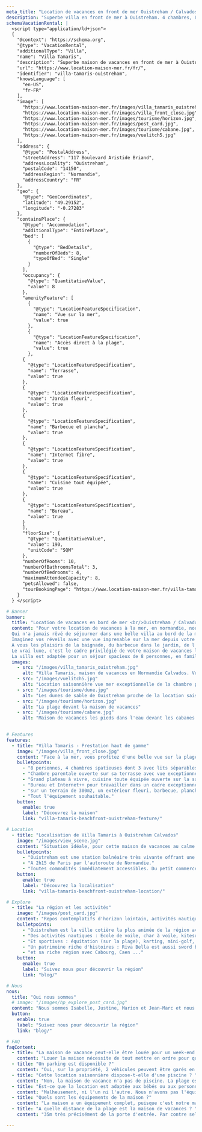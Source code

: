 ```yaml
---
meta_title: "Location de vacances en front de mer Ouistreham / Calvados | 8pers"
description: "Superbe villa en front de mer à Ouistreham. 4 chambres, 8 personnes. à 2h de Paris. Pour votre location en famille ou escapade d'un wk."
schemaVacationRental: |
  <script type="application/ld+json"> 
  {
    "@context": "https://schema.org",
    "@type": "VacationRental",
    "additionalType": "Villa",
    "name": "Villa Tamaris",
    "description": "Superbe maison de vacances en front de mer à Ouistreham, offrant une belle vue sur la mer et un accès direct à la plage de Riva Bella. Pour 8 personnes, 4 chambres, offrant tout le confort et l'équipement d'une véritable maison d'habitation.",
    "url": "https://www.location-maison-mer.fr/fr/",
    "identifier": "villa-tamaris-ouistreham",
    "knowsLanguage": [
      "en-US",
      "fr-FR"
    ],
    "image": [
      "https://www.location-maison-mer.fr/images/villa_tamaris_ouistreham.jpg",
      "https://www.location-maison-mer.fr/images/villa_front_close.jpg",
      "https://www.location-maison-mer.fr/images/tourisme/horizon.jpg",
      "https://www.location-maison-mer.fr/images/post_card.jpg",
      "https://www.location-maison-mer.fr/images/tourisme/cabane.jpg",
      "https://www.location-maison-mer.fr/images/vuelitch5.jpg"
    ],
    "address": {
      "@type": "PostalAddress",
      "streetAddress": "117 Boulevard Aristide Briand",
      "addressLocality": "Ouistreham",
      "postalCode": "14150",
      "addressRegion": "Normandie",
      "addressCountry": "FR"
    },
    "geo": {
      "@type": "GeoCoordinates",
      "latitude": "49.29152",
      "longitude": "-0.27283"
    },
    "containsPlace": {
      "@type": "Accommodation",
      "additionalType": "EntirePlace",
      "bed": [
        {
          "@type": "BedDetails",
          "numberOfBeds": 8,
          "typeOfBed": "Single"
        }
      ],
      "occupancy": {
        "@type": "QuantitativeValue",
        "value": 8
      },
      "amenityFeature": [
        {
          "@type": "LocationFeatureSpecification",
          "name": "Vue sur la mer",
          "value": true
        },
        {
          "@type": "LocationFeatureSpecification",
          "name": "Accès direct à la plage",
          "value": true
        },
      {
        "@type": "LocationFeatureSpecification",
        "name": "Terrasse",
        "value": true
      },
      {
        "@type": "LocationFeatureSpecification",
        "name": "Jardin fleuri",
        "value": true
      },
      {
        "@type": "LocationFeatureSpecification",
        "name": "Barbecue et plancha",
        "value": true
      },
      {
        "@type": "LocationFeatureSpecification",
        "name": "Internet fibre",
        "value": true
      },
      {
        "@type": "LocationFeatureSpecification",
        "name": "Cuisine tout équipée",
        "value": true
      },
      {
        "@type": "LocationFeatureSpecification",
        "name": "Bureau",
        "value": true
      }        
      ],
      "floorSize": {
        "@type": "QuantitativeValue",
        "value": 190,
        "unitCode": "SQM"
      },
      "numberOfRooms": 10,
      "numberOfBathroomsTotal": 3,
      "numberOfBedrooms": 4,
      "maximumAttendeeCapacity": 8,
      "petsAllowed": false,
      "tourBookingPage": "https://www.location-maison-mer.fr/villa-tamaris-beachfront-ouistreham-book-now/"
    }
  } </script>

# Banner
banner:
  title: "Location de vacances en bord de mer <br/>Ouistreham / Calvados"
  content: "Pour votre location de vacances à la mer, en normandie, nous vous proposons notre charmante maison pour 8 personnes, en front de mer à Ouistreham dans le Calvados, avec tout le confort et l'équipement d'une véritable maison d'habitation. 
  Qui n'a jamais rêvé de séjourner dans une belle villa au bord de la mer, en bord de plage avec la mer pour seul horizon ? 
  Imaginez vos réveils avec une vue imprenable sur la mer depuis votre lit, depuis la terrasse ou encore le salon, et la chance d'aller à la plage au bout du jardin. 
  A vous les plaisirs de la baignade, du barbecue dans le jardin, de l'apéro sous le coucher du soleil, du jardin et du wifi dans toute la maison. Profitez en également pour découvrir cette région riche en activités.
  Le vrai luxe, c'est le cadre privilégié de votre maison de vacances les pieds dans l'eau. Le temps d'un week-end, d'une semaine ...
  La villa est adaptée pour un séjour spacieux de 8 personnes, en famille ou entre ami. Parking privée pour garer 2 voitures dans l'allée. "
  images:
    - src: "/images/villa_tamaris_ouistreham.jpg"
      alt: "Villa Tamaris, maison de vacances en Normandie Calvados. Vue mer exceptionnelle"
    - src: "/images/vuelitch5.jpg"
      alt: "Location saisonnière vue mer exceptionnelle de la chambre parentale"
    - src: "/images/tourisme/dune.jpg"
      alt: "Les dunes de sable de Ouistreham proche de la location saisonnière"
    - src: "/images/tourisme/horizon.jpg"
      alt: "La plage devant la maison de vacances"
    - src: "/images/tourisme/cabane.jpg"
      alt: "Maison de vacances les pieds dans l'eau devant les cabanes de Ouistreham"
  

# Features
features:
  - title: "Villa Tamaris - Prestation haut de gamme"
    image: "/images/villa_front_close.jpg"
    content: "Face à la mer, vous profitez d'une belle vue sur la plage depuis le salon, la salle à manger et de 2 chambres. La maison dispose d'un jardin privé et à l'abrit des regards, d'un parking privé, d'une terrasse avec une vue plongeante exceptionnelle sur le front de mer. Totalement rénovée en 2024, cette maisson offre des prestations haut de gamme, décoration néonormande, tout équipée et modernes."
    bulletpoints:
      - "8 personnes, 4 chambres spatieuses dont 3 avec lits séparables, 3 Salles de douche, 3 WC séparés."
      - "Chambre parentale ouverte sur sa terrasse avec vue exceptionnelle et sa salle d'eau en suite."
      - "Grand plateau à vivre, cuisine toute équipée ouverte sur la salle à manger devant le bowwindow. Et coin salon."
      - "Bureau et Internet++ pour travailler dans un cadre exceptionnel."
      - "sur un terrain de 300m2, un extérieur fleuri, barbecue, plancha."
      - "Tout l'équipement souhaitable."
    button:
      enable: true
      label: "Découvrez la maison"
      link: "villa-tamaris-beachfront-ouistreham-feature/"

# Location
  - title: "Localisation de Villa Tamaris à Ouistreham Calvados"
    image: "/images/view_scene.jpg"
    content: "Situation idéale, pour cette maison de vacances au calme et en retrait de seulement 10 minutes à pied du coeur animé de Ouistreham. Vous n'avez qu'à traverser la rue pour être sur Riva Bella, la plus belle plage de la côte de Nacre avec ses 3km de sable fin où vous aimerez flâner au coucher du soleil ou siroter un cocktail au bar de plage 'la paillotte' à 50m."
    bulletpoints:
      - "Ouistreham est une station balnéaire très vivante offrant une grande diversité : son bourg médiéval et son église du 13e siècel, son port animé, sa vie maritime. Son phare,  unique dans le Calvados et sa grande roue offrent un point de vue exceptionnel et une vue imprenable sur les environs, idéale pour prendre de la hauteur lors de votre séjour en Normandie."
      - "A 2h15 de Paris par l'autoroute de Normandie."
      - "Toutes commodités immédiatement accessibles. Du petit commerce, le marché, jusqu'à la grande surface (à 3 min)."
    button:
      enable: true
      label: "Découvrez la localisation"
      link: "villa-tamaris-beachfront-ouistreham-location/"

# Explore
  - title: "La région et les activités"
    image: "/images/post_card.jpg"
    content: "Repos contemplatifs d'horizon lointain, activités nautiques & sportives, explorer le passé chargé. Tout le monde trouvera son compte lors de vorte séjour :"
    bulletpoints:
      - "Ouistreham est la ville cotière la plus animée de la région avec de nombreuses activités et animations : Thalassothérapie, Casino, nombreux commerces,  marché de poissons, nombreux restaurants ..."
      - "Des activités nautiques : Ecole de voile, char à voile, kitesurf, pêche en mer ... La côte offre un vent favorable."
      - "Et sportives : équitation (sur la plage), karting, mini-golf, tennis, vélo..."
      - "Un patrimoine riche d'histoires : Riva Bella est aussi sword beach, l'une des 5 plages du débarquement. Et plus ancien, une région exposée aux visites viking. "
      - "et sa riche région avec Cabourg, Caen ..."
    button:
      enable: true
      label: "Suivez nous pour découvrir la région"
      link: "blog/"

# Nous
nous:
  title: "Qui nous sommes"
  # image: "/images/hp_explore_post_card.jpg"
  content: "Nous sommes Isabelle, Justine, Marion et Jean-Marc et nous sommes heureux de vous accueillir dans notre maison de vacances à Ouistreham.  Nous vous accueillons en confiance, et pour votre confort pendant votre séjour, nous vous laissons la plupart de nos équipements : Vélos, barbecue, livres, musique ...  Nous avons découvert la région récemment et avons décidé de nous y fixer après avoir nous même beaucoup loué des maisons de vacances, en Bretagne, en Charente-Maritime, dans le sud ... Nous apprécions chaque jour davantage cette région au contact des éléments et du grand air. Nous prenons plaisir également à découvrir les nombreuses activités environnantes. Nous vous faisons partager quelques unes de nos découvertes dans le blog. Cette maison est issue de plusieurs transformations. Initialement petite maison de pécheur, elle fut transformée une première fois en 2000 puis de nouveau totalement rénovée et transformée en 2024 lors de notre acquisition. Nous avons eu à coeur de conserver quelques traits architecturaux des maison normandes et de la côte afin de perpétuer la tradition locale. Nous vous invitons d'ailleurs à découvrir la diversités de l'architecture locale où se cotoient villas huppées de la naissance du tourisme balnéaire de 1860, et maisonnettes des travailleurs de la mer."
  button:
    enable: true
    label: "Suivez nous pour découvrir la région"
    link: "blog/"

# FAQ
faqContent:
  - title: "La maison de vacance peut-elle être louée pour un week-end ?"
    content: "Louer la maison nécessite de tout mettre en ordre pour que vous vous sentiez chez vous. Cela demande beaucoup de travail ! Donc pendant les vacances scolaires, nous privilégions les locations d'une semaine minimum du dimanche au dimanche. Et en basse saison, un minimum de 3 nuits."
  - title: "Un parking est disponible ?"
    content: "Oui, sur la propriété, 2 véhicules peuvent être garés en enfilade."
  - title: "Cette location saisonnière dispose-t-elle d'une piscine ? "
    content: "Non, la maison de vacance n'a pas de piscine. La plage est au bout du jardin ! Et le complexe aquatique Aquabella de Ouistreham est à 4 minutes de vélo. (Toboggan de 70m, splashpad et un solarium pour se relaxer les pieds dans le sable. Diverses activités aquatiques sont programmées toute l'année : cours d'aquabike, d'aquafitness, bébés nageurs, etc. Env 6€ la journée par pers.)"
  - title: "Est-ce que la location est adaptée aux bébés ou aux personnes à mobilité réduite ?"
    content: "Malheusement, ni l'un ni l'autre. Nous n'avons pas l'équipement pour les bébés. Les escaliers et les fenêtres ne sont pas actuellement sécurisés. Et pour les personnes à mobilité réduite, Il y a 2 chambres, WC  et salle de douche de plein pied, mais la cuisine et le salon sont à l'étage."
  - title: "Quels sont les équipements de la maison ?"
    content: "La maison a un équipement complet, puisque c'est notre maison d'habitation. Cuisine complète, dans le jardin barbecue gaz et plancha gaz, Lave linge, sèche linge, lave vaisselle, cafetière nespresso, grille pain ... Demandez nous pour connaitre la présence d'un équipement particulier." 
  - title: "A quelle distance de la plage est la maison de vacances ? "
    content: "35m très précisément de la porte d'entrée. Par contre selon le coefficient de marée, il faudra peut-être aller chercher la mer beaucoup plus loin :-) La maison est située sur une parcelle en première ligne, dont le portail donne directement sur le bld Aristide Briand longeant la plage Riva Bella. La maison est plutôt à l'arrière de la parcelle ce qui lui confère une légère protection appréciable lors des grands coup de vent."   

---
```


